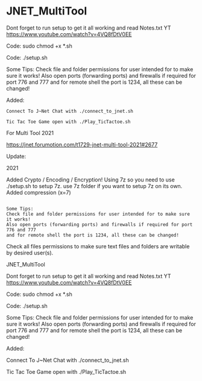 # JNET_MultiTool

Dont forget to run setup to get it all working and read Notes.txt
YT https://www.youtube.com/watch?v=4VQ8fDtV0EE

Code:
    sudo chmod +x *.sh



Code:
    ./setup.sh


Some Tips:
Check file and folder permissions for user intended for to make sure it works!
Also open ports (forwarding ports) and firewalls if required for port 776 and 777
and for remote shell the port is 1234, all these can be changed!

Added:

    Connect To J~Net Chat with ./connect_to_jnet.sh
    
    Tic Tac Toe Game open with ./Play_TicTactoe.sh





For Multi Tool 2021

https://jnet.forumotion.com/t1729-jnet-multi-tool-2021#2677


Update:

2021

Added Crypto / Encoding / Encryption!
Using 7z so you need to use ./setup.sh to setup 7z.
use 7z folder if you want to setup 7z on its own.
Added compression (x=7)
~~~~~~~~~~~~~~~~~~~~~~~~~~~~~~~~~~~~~~~~~~~~~~~~~~~~~~~~~~~~

Some Tips:
Check file and folder permissions for user intended for to make sure it works!
Also open ports (forwarding ports) and firewalls if required for port 776 and 777
and for remote shell the port is 1234, all these can be changed!

~~~~~~~~~~~~~~~~~~~~~~~~~~~~~~~~~~~~~~~~~~~~~~~~~~~~~~~~~~~~
Check all files permissions to make sure text files and folders are writable by desired user(s).


JNET_MultiTool

Dont forget to run setup to get it all working and read Notes.txt YT https://www.youtube.com/watch?v=4VQ8fDtV0EE

Code: sudo chmod +x *.sh

Code: ./setup.sh

Some Tips: Check file and folder permissions for user intended for to make sure it works! Also open ports (forwarding ports) and firewalls if required for port 776 and 777 and for remote shell the port is 1234, all these can be changed!

Added:

Connect To J~Net Chat with ./connect_to_jnet.sh

Tic Tac Toe Game open with ./Play_TicTactoe.sh

~~~~~~~~~~~~~~~~~~~~~~~~~~~~~~~~~~~~~~~~~~~~~~~~~~~~~~~~~~~~
